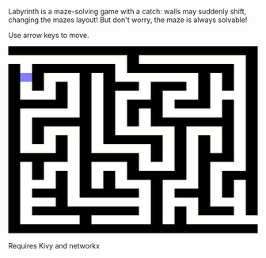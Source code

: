 Labyrinth is a maze-solving game with a catch:  walls may suddenly shift,
changing the mazes layout!  But don't worry, the maze is always solvable!

Use arrow keys to move.

![Labyrinth Preview](preview.gif)

Requires Kivy and networkx
